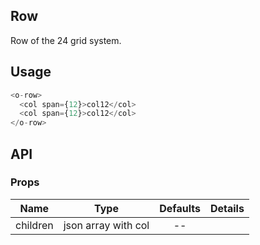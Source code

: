 ## Row 

Row of the 24 grid system.

## Usage

```js
<o-row>
  <col span={12}>col12</col>
  <col span={12}>col12</col>
</o-row>
```

## API

### Props

|  **Name**  | **Type**        | **Defaults**  | **Details**  |
| ------------- |:-------------:|:-----:|:-------------|
| children         |   json array with col   |    --   |             |　